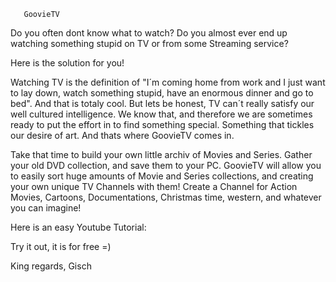 
       
       GoovieTV
  
  Do you often dont know what to watch? Do you almost ever end
  up watching something stupid on TV or from some Streaming service?
  
  Here is the solution for you!
  
  Watching TV is the definition of "I´m coming home from work and I just want to lay
  down, watch something stupid, have an enormous dinner and go to bed". 
  And that is totaly cool. But lets be honest, TV can´t really satisfy our
  well cultured intelligence. We know that, and therefore we are sometimes
  ready to put the effort in to find something special. Something that tickles
  our desire of art. And thats where GoovieTV comes in. 
  
  Take that time to build your own little archiv of Movies and Series. Gather
  your old DVD collection, and save them to your PC. GoovieTV will allow you
  to easily sort huge amounts of Movie and Series collections, and creating your
  own unique TV Channels with them! Create a Channel for Action Movies, Cartoons,
  Documentations, Christmas time, western, and whatever you can imagine!
  
  Here is an easy Youtube Tutorial:
  
  Try it out, it is for free =)
  
  King regards, 
  Gisch
 
   
